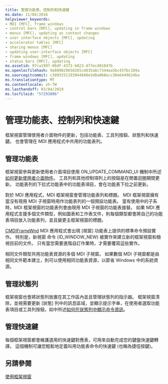 ```yaml
---
title: 管理功能表、控制列和快速鍵
ms.date: 11/04/2016
helpviewer_keywords:
- MDI [MFC], frame windows
- control bars [MFC], updating in frame windows
- menus [MFC], updating as context changes
- user interface objects [MFC], updating
- accelerator tables [MFC]
- sharing menus [MFC]
- updating user-interface objects [MFC]
- frame windows [MFC], updating
- status bars [MFC], updating
ms.assetid: 97ca1997-06df-4373-b023-4f7ecd81047b
ms.openlocfilehash: 9a089829658265cd835a8c7344aa5bc45fbc109a
ms.sourcegitcommit: c3093251193944840e3d0a068ecc30e6449624ba
ms.translationtype: MT
ms.contentlocale: zh-TW
ms.lasthandoff: 03/04/2019
ms.locfileid: "57293806"
---
```

# <a name="managing-menus-control-bars-and-accelerators"></a>管理功能表、控制列和快速鍵

框架視窗管理使用者介面物件的更新，包括功能表、工具列按鈕、狀態列和快速鍵。 也會管理在 MDI 應用程式中共用的功能表列。

## <a name="managing-menus"></a>管理功能表

框架視窗參與更新使用者介面項目使用 ON_UPDATE_COMMAND_UI 機制中所述[如何更新使用者介面物件](../mfc/how-to-update-user-interface-objects.md)。 工具列和其他控制項列上的按鈕是在閒置迴圈期間更新。 功能表列的下拉式功能表中的功能表項目，會在功能表下拉之前更新。

對於 MDI 應用程式，MDI 框架視窗會管理功能表列和標題。 MDI 框架視窗擁有當沒有現用 MDI 子視窗時用作功能表列的一個預設功能表。 當有使用中的子系時，MDI 框架視窗的功能表列會由現用 MDI 子視窗的功能表接替。 如果 MDI 應用程式支援多個文件類型，例如圖表和工作表文件，則每個類型都會將自己的功能表項目放入功能表列，並且變更主框架視窗的標題。

[CMDIFrameWnd](../mfc/reference/cmdiframewnd-class.md) MDI 應用程式會出現 [視窗] 功能表上提供的標準命令預設實作。 特別是，新視窗 命令 (ID_WINDOW_NEW) 被實作來建立新的框架視窗和檢視目前的文件。 只有當您需要進階自訂作業時，才需要覆寫這些實作。

相同文件類型共用功能表資源的多個 MDI 子視窗。 如果數個 MDI 子視窗都是由相同文件範本建立，則可以使用相同功能表資源，以節省 Windows 中的系統資源。

## <a name="managing-the-status-bar"></a>管理狀態列

框架視窗也會將狀態列放置在其工作區內並且管理狀態列的指示器。 框架視窗清除，並視需要更新 [狀態] 列中的訊息區域，並顯示提示字串，在使用者選取功能表項目或工具列按鈕，如中所述[如何在狀態列中顯示命令資訊](../mfc/how-to-display-command-information-in-the-status-bar.md)。

## <a name="managing-accelerators"></a>管理快速鍵

每個框架視窗都會維護選用的快速鍵對應表，可用來自動完成您的鍵盤快速鍵轉譯。 這個機制可讓您輕鬆地定義叫用功能表命令的快速鍵 (也稱為捷徑按鍵)。

## <a name="see-also"></a>另請參閱

[使用框架視窗](../mfc/using-frame-windows.md)
